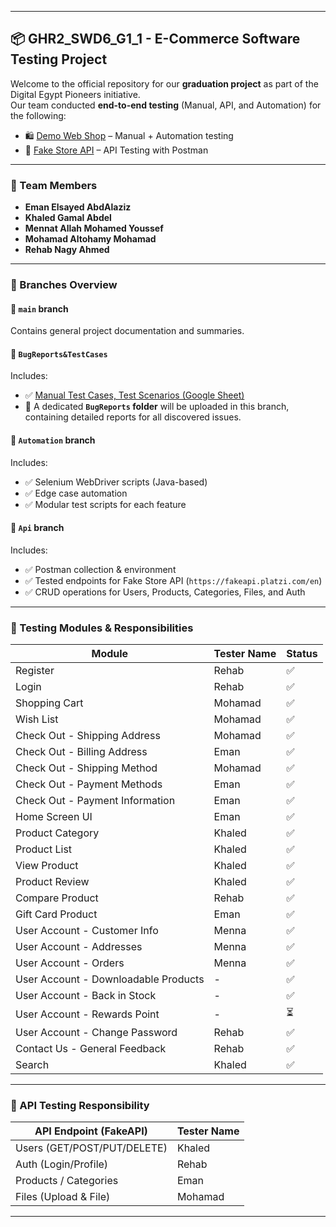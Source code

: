 
---

## 📦 GHR2_SWD6_G1_1 - E-Commerce Software Testing Project

Welcome to the official repository for our **graduation project** as part of the Digital Egypt Pioneers initiative.  
Our team conducted **end-to-end testing** (Manual, API, and Automation) for the following:

- 🛍️ [Demo Web Shop](https://demowebshop.tricentis.com/) – Manual + Automation testing
- 🧪 [Fake Store API](https://fakeapi.platzi.com/en) – API Testing with Postman

---

### 👥 Team Members

- **Eman Elsayed AbdAlaziz**
- **Khaled Gamal Abdel**
- **Mennat Allah Mohamed Youssef**
- **Mohamad Altohamy Mohamad**
- **Rehab Nagy Ahmed**

---

### 📁 Branches Overview

#### 🔹 `main` branch
Contains general project documentation and summaries.


#### 🐞 `BugReports&TestCases`  
Includes:
- ✅ [Manual Test Cases, Test Scenarios (Google Sheet)](https://docs.google.com/spreadsheets/d/1GIx1EMnmM7PkqJQRKwS-IF68J1EAlqWp4uMujbS1vkM/edit?usp=sharing)  
- 📂 A dedicated **`BugReports` folder** will be uploaded in this branch, containing detailed reports for all discovered issues.


#### 🤖 `Automation` branch
Includes:
- ✅ Selenium WebDriver scripts (Java-based)
- ✅ Edge case automation
- ✅ Modular test scripts for each feature

#### 🔌 `Api` branch
Includes:
- ✅ Postman collection & environment
- ✅ Tested endpoints for Fake Store API (`https://fakeapi.platzi.com/en`)
- ✅ CRUD operations for Users, Products, Categories, Files, and Auth

---

### 🧪 Testing Modules & Responsibilities

| Module                               | Tester Name | Status |
|--------------------------------------|-------------|--------|
| Register                             | Rehab       | ✅     |
| Login                                | Rehab       | ✅     |
| Shopping Cart                        | Mohamad     | ✅     |
| Wish List                            | Mohamad     | ✅     |
| Check Out - Shipping Address         | Mohamad     | ✅     |
| Check Out - Billing Address          | Eman        | ✅     |
| Check Out - Shipping Method          | Mohamad     | ✅     |
| Check Out - Payment Methods          | Eman        | ✅     |
| Check Out - Payment Information      | Eman        | ✅     |
| Home Screen UI                       | Eman        | ✅     |
| Product Category                     | Khaled      | ✅     |
| Product List                         | Khaled      | ✅     |
| View Product                         | Khaled      | ✅     |
| Product Review                       | Khaled      | ✅     |
| Compare Product                      | Rehab       | ✅     |
| Gift Card Product                    | Eman        | ✅     |
| User Account - Customer Info         | Menna       | ✅     |
| User Account - Addresses             | Menna       | ✅     |
| User Account - Orders                | Menna       | ✅     |
| User Account - Downloadable Products | -           | ✅     |
| User Account - Back in Stock         | -           | ✅     |
| User Account - Rewards Point         | -           | ⏳     |
| User Account - Change Password       | Rehab       | ✅     |
| Contact Us - General Feedback        | Rehab       | ✅     |
| Search                               | Khaled      | ✅     |

---

### 🧬 API Testing Responsibility

| API Endpoint (FakeAPI)               | Tester Name |
|--------------------------------------|-------------|
| Users (GET/POST/PUT/DELETE)          | Khaled      |
| Auth (Login/Profile)                 | Rehab       |
| Products / Categories                | Eman        |
| Files (Upload & File)                | Mohamad     |

---

